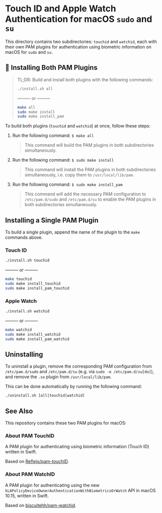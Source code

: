 # Touch ID and Apple Watch Authentication for macOS `sudo` and `su`

This directory contains two subdirectories: `touchid` and `watchid`, each with their own PAM plugins for authentication using biometric information on macOS for `sudo` and `su`.

## 🔨 Installing Both PAM Plugins

> TL;DR: Build and install both plugins with the following commands:
>
> ```sh
> ./install.sh all
> ```
>
> ——— or ———
>
> ```sh
> make all
> sudo make install
> sudo make install_pam
> ```

To build both plugins (`touchid` and `watchid`) at once, follow these steps:

1. Run the following command: `$ make all`

   > This command will build the PAM plugins in both subdirectories simultaneously.

2. Run the following command: `$ sudo make install`

   > This command will install the PAM plugins in both subdirectories simultaneously, i.e. copy them to `/usr/local/lib/pam`.

3. Run the following command: `$ sudo make install_pam`

   > This command will add the necessary PAM configuration to `/etc/pam.d/sudo` and `/etc/pam.d/su` to enable the PAM plugins in both subdirectories simultaneously.

## Installing a Single PAM Plugin

To build a single plugin, append the name of the plugin to the `make` commands above.

### Touch ID

```sh
./install.sh touchid
```

——— or ———

```sh
make touchid
sudo make install_touchid
sudo make install_pam_touchid
```

### Apple Watch

```sh
./install.sh watchid
```

——— or ———

```sh
make watchid
sudo make install_watchid
sudo make install_pam_watchid
```

## Uninstalling

To uninstall a plugin, remove the corresponding PAM configuration from `/etc/pam.d/sudo` and `/etc/pam.d/su` (e.g. via `sudo -e /etc/pam.d/su[do]`), and remove the `.so` plugin from `/usr/local/lib/pam`.

This can be done automatically by running the following command:

```sh
./uninstall.sh [all|touchid|watchid]
```

## See Also

This repository contains these two PAM plugins for macOS:

### About PAM TouchID

A PAM plugin for authenticating using biometric information (Touch ID) written in Swift.

Based on [Reflejo/pam-touchID](https://github.com/Reflejo/pam-touchID).

### About PAM WatchID

A PAM plugin for authenticating using the new `kLAPolicyDeviceOwnerAuthenticationWithBiometricsOrWatch` API in macOS 10.15, written in Swift.

Based on [biscuitehh/pam-watchid](https://github.com/biscuitehh/pam-watchid).
